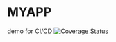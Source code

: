 # MYAPP
demo for CI/CD
[![Coverage Status](https://coveralls.io/repos/github/Timothy-sserunjogi/MYAPP/badge.svg?branch=master)](https://coveralls.io/github/Timothy-sserunjogi/MYAPP?branch=master)
